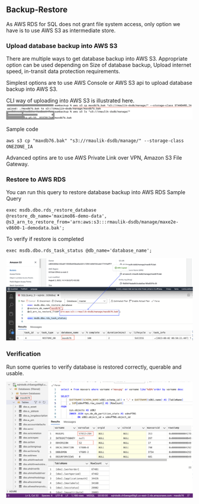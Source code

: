 ## Backup-Restore ##
As AWS RDS for SQL does not grant file system access, only option we have is to use AWS S3 as intermediate store.

### Upload database backup into AWS S3 ###
There are multiple ways to get database backup into AWS S3. Appropriate option can be used depending on Size of database backup, Upload internet speed, in-transit data protection requirements.

Simplest options are to use AWS Console or AWS S3 api to upload database backup into AWS S3.

CLI way of uploading into AWS S3 is illustrated here.
![AWS CLI approach ](pics/backup-restore/1-copy-to-s3.png)

Sample code
```
aws s3 cp "maxdb76.bak" "s3://rmaulik-dsdb/manage/" --storage-class ONEZONE_IA
```

Advanced optins are to use AWS Private Link over VPN, Amazon S3 File Gateway.

### Restore to AWS RDS ###
You can run this query to restore database backup into AWS RDS
Sample Query

```
exec msdb.dbo.rds_restore_database
@restore_db_name='maximo86-demo-data',
@s3_arn_to_restore_from='arn:aws:s3:::rmaulik-dsdb/manage/maxe2e-v8600-1-demodata.bak';
```

To verify if restore is completed

```
exec msdb.dbo.rds_task_status @db_name='database_name'; 
```

![Restore to AWS RDS](pics/backup-restore/2-restore-to-rds.png)


### Verification ###
Run some queries to verify database is restored correctly, querable and usable.

![Verification](pics/backup-restore/3-verify.png)